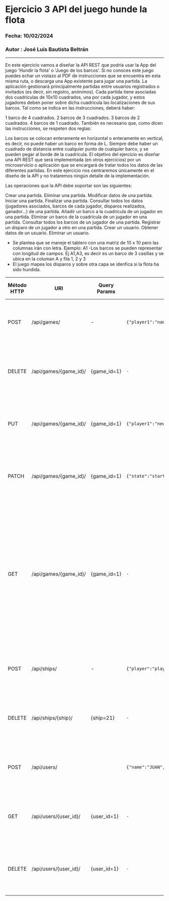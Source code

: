# Ejercicio 3 API del juego hunde la flota


### Fecha: 10/02/2024
### Autor : José Luis Bautista Beltrán
------------

En este ejercicio vamos a diseñar la API REST que podría usar la App del juego 'Hundir la flota' o 'Juego de los barcos'. Si no conoces este juego puedes echar un vistazo al PDF de instrucciones que se encuentra en esta misma ruta, o descarga una App existente para jugar una partida. La aplicación gestionará principalmente partidas entre usuarios registrados o invitados (es decir, sin registro, anónimos). Cada partida tiene asociadas dos cuadrículas de 10x10 cuadrados, una por cada jugador, y estos jugadores deben poner sobre dicha cuadrícula las localizaciones de sus barcos. Tal como se indica en las instrucciones, deberá haber:

1 barco de 4 cuadrados.
2 barcos de 3 cuadrados.
3 barcos de 2 cuadrados.
4 barcos de 1 cuadrado.
También es necesario que, como dicen las instrucciones, se respeten dos reglas:

Los barcos se colocan enteramente en horizontal o enteramente en vertical, es decir, no puede haber un barco en forma de L.
Siempre debe haber un cuadrado de distancia entre cualquier punto de cualquier barco, y se pueden pegar al borde de la cuadrícula.
El objetivo del ejercicio es diseñar una API REST que será implementada (en otros ejercicios) por un microservicio o aplicación que se encargará de tratar todos los datos de las diferentes partidas. En este ejercicio nos centraremos únicamente en el diseño de la API y no trataremos ningún detalle de la implementación.

Las operaciones que la API debe soportar son las siguientes:

Crear una partida.
Eliminar una partida.
Modificar datos de una partida.
Iniciar una partida.
Finalizar una partida.
Consultar todos los datos (jugadores asociados, barcos de cada jugador, disparos realizados, ganador...) de una partida.
Añadir un barco a la cuadrícula de un jugador en una partida.
Eliminar un barco de la cuadrícula de un jugador en una partida.
Consultar todos los barcos de un jugador de una partida.
Registrar un disparo de un jugador a otro en una partida.
Crear un usuario.
Obtener datos de un usuario.
Eliminar un usuario.

- Se plantea que se maneje el tablero con una matriz de 10 x 10 pero las columnas irán con letra. Ejemplo: A1
-Los barcos se pueden representar con longitud de campos. Ej A1,A3, es decir es un barco de 3 casillas y se ubica en la columan A y fila 1, 2 y 3
- El juego mapea los disparos y sobre otra capa se idenfica si la flota ha sido hundida.



| Método HTTP | URI | Query Params | Request Body | Response Body | Códigos HTTP de respuesta |
| ------------- | ------------- | ------------- | ------------- | ------------- | ------------- |
| POST | /api/games/ | - | ``{"player1":"name1","player2":"name2}`` | ``{"game_id":1,"player1":"name1","player2":"name2}`` | 201 Created 400 Bad Request 500 Internal Error |
| DELETE | /api/games/{game_id}/ | {game_id=1} | ``-`` | ``{"message":"Game was delete"}`` | 200 OK 400 Bad Request 404 Not Found 500 Internal Error |
| PUT | /api/games/{game_id}/ | {game_id=1} | ``{"player1":"new_name1","player2":"new_name2}`` | ``{"game_id":1,"player1":"new_name1","player2":"new_name2}`` | 200 OK 400 Bad Request 404 Not Found 500 Internal Error |
| PATCH | /api/games/{game_id}/ | {game_id=1} | ``{"state":"start"} or {"state":"stop"}`` | ``{"game_id":1,"state":"start"} or {"game_id":1,"state":"stop"}`` | 200 OK 400 Bad Request 404 Not Found 500 Internal Error |
| GET | /api/games/{game_id}/ | {game_id=1} | ``-`` | ``[{"player1":"name1", "ships":[{"ship":1,"position":"A1,A4"},{"ship":2,"position":"B2,B4"},{"ship":3,"position":"E5,G5"}, {"ship":4,"position":"B7,B8"}, {"ship":5,"position":"H1,H2"}, {"ship":6,"position":"I5,J5"},{"ship":7,"position":"E10,E10"},{"ship":8,"position":"F8,F8"},{"ship":9,"position":"D5,D5"},{"ship":10,"position":"H4,H4"}], "shots":["A1","B3","D7", "H2", "A4", "E9", "G6", "J1", "B8", "I3", "F5", "C10", "F8", "H5", "I2", "B4", "J7", "D1", "G10", "C9", "A3", "E6"], "winner":true},{"player2":"name1", "ships":[{"ship":11,"position":"A1,A4"},{"ship":12,"position":"B2,B4"},{"ship":13,"position":"E5,G5"}, {"ship":14,"position":"B7,B8"}, {"ship":15,"position":"H1,H2"}, {"ship":16,"position":"I5,J5"},{"ship":17,"position":"E10,E10"},{"ship":18,"position":"F8,F8"},{"ship":19,"position":"D5,D5"},{"ship":20,"position":"H4,H4"}], "shots":["E9", "I6", "D7", "G2", "J4", "A1", "C5", "B10", "H8", "F3","G4", "C7", "I9", "H1", "B3", "F8", "A10", "J2", "E5", "D6"], "winner":false}]`` | 200 OK 400 Bad Request 404 Not Found 500 Internal Error |
| POST | /api/ships/ | - | ``{"player":"player1", "position":"F3,F5"}`` | ``{"player":"player1", ships["ship":21,"position":"F3,F5"]}`` | 201 Created 400 Bad Request 500 Internal Error |
| DELETE | /api/ships/{ship}/ | {ship=21} | ``-`` | ``{"message":"Ship was delete"}`` | 200 OK 400 Bad Request 404 Not Found 500 Internal Error |
| POST | /api/users/ |  | ``{"name":"JUAN","Age":21,"Sex":"Male}`` | ``{"user_id":1,"name":"JUAN","Age":21,"Sex":"Male}`` | 201 Created 400 Bad Request 500 Internal Error |
| GET | /api/users/{user_id}/ | {user_id=1} | ``-`` | ``{"user_id":1,"name":"JUAN","Age":21,"Sex":"Male}`` | 200 OK 400 Bad Request 404 Not Found 500 Internal Error |
| DELETE | /api/users/{user_id}/ | {user_id=1} | ``-`` | ``{"message":"User was delete"}`` | 200 OK 400 Bad Request 404 Not Found 500 Internal Error |
